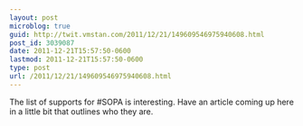 ```yaml
---
layout: post
microblog: true
guid: http://twit.vmstan.com/2011/12/21/149609546975940608.html
post_id: 3039087
date: 2011-12-21T15:57:50-0600
lastmod: 2011-12-21T15:57:50-0600
type: post
url: /2011/12/21/149609546975940608.html
---
```

The list of supports for #SOPA is interesting. Have an article coming up here in a little bit that outlines who they are.
